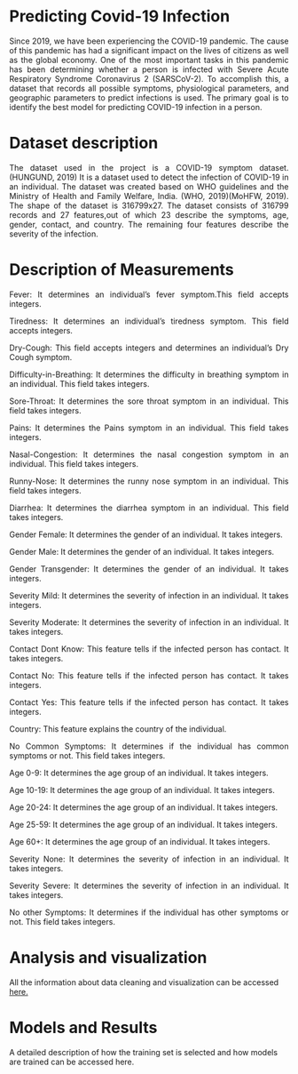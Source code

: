 # Predicting Covid-19 Infection
<div align="justify"> 
Since 2019, we have been experiencing the COVID-19 pandemic. The cause of this pandemic has had a significant impact on the lives of citizens as well as the global economy. One of the most important tasks in this pandemic has been determining whether a person is infected with Severe Acute Respiratory Syndrome Coronavirus 2 (SARSCoV-2). To accomplish this, a dataset that records all possible symptoms, physiological parameters, and geographic parameters to predict infections is used. The primary goal is to identify the best model for predicting COVID-19 infection in a person.</div>

# Dataset description
<div align="justify"> The dataset used in the project is a COVID-19 symptom dataset.(HUNGUND, 2019) It is a dataset used to detect the infection of COVID-19 in an individual. The dataset was created based on WHO guidelines and the Ministry of Health and Family Welfare, India. (WHO, 2019)(MoHFW, 2019).
The shape of the dataset is 316799x27. The dataset consists of 316799 records and 27 features,out of which 23 describe the symptoms, age, gender, contact, and country. The remaining four features describe the severity of the infection.</div>

# Description of Measurements
<div align="justify">
  
Fever: It determines an individual’s fever symptom.This field accepts integers.  
  
Tiredness: It determines an individual’s tiredness symptom. This field accepts integers.

Dry-Cough: This field accepts integers and determines an individual’s Dry Cough symptom.  

Difficulty-in-Breathing: It determines the difficulty in breathing symptom in an individual. This field takes integers. 

Sore-Throat: It determines the sore throat symptom in an individual. This field takes integers.

Pains: It determines the Pains symptom in an individual. This field takes integers.

Nasal-Congestion: It determines the nasal congestion symptom in an individual. This field takes integers.

Runny-Nose: It determines the runny nose symptom in an individual. This field takes integers.

Diarrhea: It determines the diarrhea symptom in an individual. This field takes integers.

Gender Female: It determines the gender of an individual. It takes integers.

Gender Male: It determines the gender of an individual. It takes integers.

Gender Transgender: It determines the gender of an individual. It takes integers.

Severity Mild: It determines the severity of infection in an individual. It takes integers.

Severity Moderate: It determines the severity of infection in an individual. It takes integers.

Contact Dont Know: This feature tells if the infected person has contact. It takes integers.

Contact No: This feature tells if the infected person has contact. It takes integers.

Contact Yes: This feature tells if the infected person has contact. It takes integers.

Country: This feature explains the country of the individual.

No Common Symptoms: It determines if the individual has common symptoms or not. This field takes integers.

Age 0-9: It determines the age group of an individual. It takes integers.

Age 10-19: It determines the age group of an individual. It takes integers.

Age 20-24: It determines the age group of an individual. It takes integers.

Age 25-59: It determines the age group of an individual. It takes integers.

Age 60+: It determines the age group of an individual. It takes integers.

Severity None: It determines the severity of infection in an individual. It takes integers.

Severity Severe: It determines the severity of infection in an individual. It takes integers.

No other Symptoms: It determines if the individual has other symptoms or not. This field takes integers.</div>

# Analysis and visualization
All the information about data cleaning and visualization can be accessed [here.](https://github.com/ChilukaNikhila/PredictingCovid-19/blob/main/Analysis%20and%20visualization/Analysis.pdf)

# Models and Results
A detailed description of how the training set is selected and how models are trained can be accessed here.
